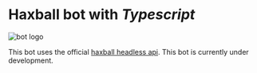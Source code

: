 # Haxball bot with *Typescript*

![bot logo](https://i.imgur.com/CHHpUjs.png)

This bot uses the official [haxball headless api](https://github.com/haxball/haxball-issues/wiki/Headless-Host).
This bot is currently under development.